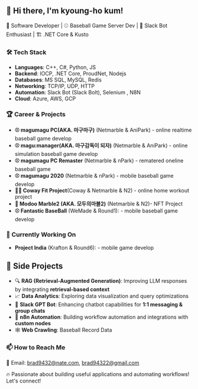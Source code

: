 ## 👋 Hi there, I'm kyoung-ho kum!
🚀 Software Developer | ⚾ Baseball Game Server Dev | 🤖 Slack Bot Enthusiast | 🏗️ .NET Core & Kusto  

### 🛠️ Tech Stack
- **Languages**: C++, C#, Python, JS  
- **Backend**: IOCP, .NET Core, ProudNet, Nodejs
- **Databases**: MS SQL, MySQL, Redis  
- **Networking**: TCP/IP, UDP, HTTP  
- **Automation**: Slack Bot (Slack Bolt), Selenium , N8N 
- **Cloud**: Azure, AWS, GCP  

### 🏆 Career & Projects
- **⚾ magumagu PC(AKA. 마구마구)** (Netmarble & AniPark) - online realtime baseball game develop
- **⚾ magu:manager(AKA. 마구감독이 되자)** (Netmarble & AniPark) - online simulation baseball game develop
- **⚾ magumagu PC Remaster** (Netmarble & nPark) - rematered oneline baseball game 
- **⚾ magumagu 2020** (Netmarble & nPark) - mobile baseball game develop
- **🚴‍♂️ Coway Fit Project**(Coway & Netmarble & N2) - online home workout project
- **🎲 Modoo Marble2 (AKA. 모두의마블2)** (Netmarble & N2)- NFT Project
- **⚾ Fantastic BaseBall** (WeMade & Round1): - mobile baseball game develop
  
### 🌱 Currently Working On  
- **Project India** (Krafton & Round6): - mobile game develop
  
## 🚀 Side Projects  
- 🔍 **RAG (Retrieval-Augmented Generation)**: Improving LLM responses by integrating **retrieval-based context**
- 📈 **Data Analytics**: Exploring data visualization and query optimizations  
- 🤖 **Slack GPT Bot**: Enhancing chatbot capabilities for **1:1 messaging & group chats**  
- 🔄 **n8n Automation**: Building workflow automation and integrations with **custom nodes**
- 🕸️ **Web Crawling**: Baseball Record Data

 
### 📫 How to Reach Me  
📧 Email: brad9432@nate.com, brad94322@gmail.com



🔥 Passionate about building useful applications and automating workflows! Let's connect!  
